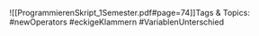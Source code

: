 
![[ProgrammierenSkript_1Semester.pdf#page=74]]Tags & Topics:
   #newOperators
   #eckigeKlammern
   #VariablenUnterschied
